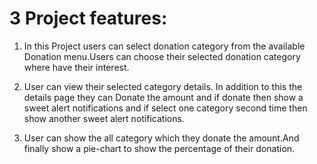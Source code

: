 # 3 Project features:

1. In this Project users can select donation category from the available
   Donation menu.Users can choose their selected donation category where have
   their interest.

2. User can view their selected category details. In addition to this the
   details page they can Donate the amount and if donate then show a sweet alert
   notifications and if select one category second time then show another sweet
   alert notifications.

3. User can show the all category which they donate the amount.And finally show
   a pie-chart to show the percentage of their donation.
